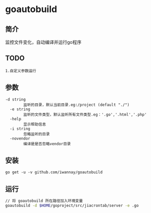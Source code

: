 # goautobuild

## 简介
监控文件变化，自动编译并运行go程序

## TODO
    1.自定义参数运行

## 参数
```
-d string
        监听的目录，默认当前目录.eg:/project (default "./")
  -e string
        监听的文件类型，默认监听所有文件类型.eg：'.go','.html','.php'
  -help
        显示帮助信息
  -i string
        忽略监听的目录
  -novendor
        编译是是否忽略vendor目录
```
## 安装
    go get -u -v github.com/iwannay/goautobuild

## 运行
```sh
// 将 goautobuild 所在路径加入环境变量
goautobuild -d $HOME/goproject/src/jiacrontab/server -e .go

```
